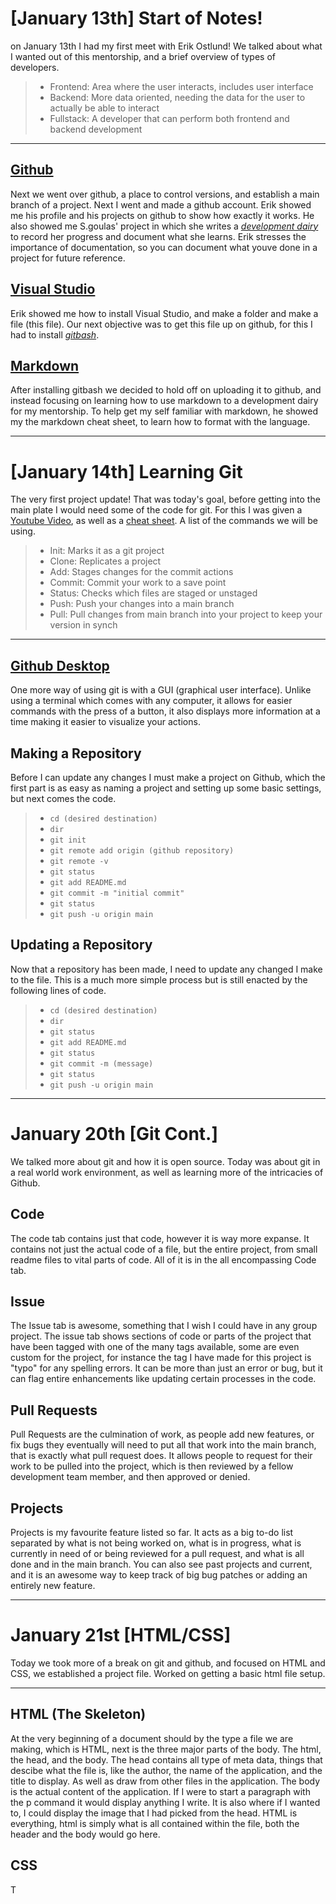 # [January 13th] Start of Notes!

on January 13th I had my first meet with Erik Ostlund! We talked about what I wanted out of this mentorship, and a brief overview of types of developers.

> - Frontend: Area where the user interacts, includes user interface
> - Backend: More data oriented, needing the data for the user to actually be able to interact
> - Fullstack: A developer that can perform both frontend and backend development

---

## **[Github](https://github.com/)**

Next we went over github, a place to control versions, and establish a main branch of a project. Next I went and made a github account. Erik showed me his profile and his projects on github to show how exactly it works. He also showed me S.goulas' project in which she writes a _[development dairy](https://github.com/sgoulas/pdpProject/tree/main/docs/DevelopmentDiary)_ to record her progress and document what she learns. Erik stresses the importance of documentation, so you can document what youve done in a project for future reference.

## **[Visual Studio](https://visualstudio.microsoft.com/)**

Erik showed me how to install Visual Studio, and make a folder and make a file (this file). Our next objective was to get this file up on github, for this I had to install _[gitbash](https://git-scm.com/downloads)_.

## **[Markdown](https://www.markdownguide.org/cheat-sheet/)**

After installing gitbash we decided to hold off on uploading it to github, and instead focusing on learning how to use markdown to a development dairy for my mentorship. To help get my self familiar with markdown, he showed my the markdown cheat sheet, to learn how to format with the language.

---

# [January 14th] Learning Git

The very first project update! That was today's goal, before getting into the main plate I would need some of the code for git. For this I was given a [Youtube Video](https://www.youtube.com/watch?v=1ffBJ4sVUb4), as well as a [cheat sheet](https://www.atlassian.com/git/tutorials/atlassian-git-cheatsheet). A list of the commands we will be using.

> - Init: Marks it as a git project
> - Clone: Replicates a project
> - Add: Stages changes for the commit actions
> - Commit: Commit your work to a save point
> - Status: Checks which files are staged or unstaged
> - Push: Push your changes into a main branch
> - Pull: Pull changes from main branch into your project to keep your version in synch

---

## **[Github Desktop](https://desktop.github.com/)**

One more way of using git is with a GUI (graphical user interface). Unlike using a terminal which comes with any computer, it allows for easier commands with the press of a button, it also displays more information at a time making it easier to visualize your actions.

## **Making a Repository**

Before I can update any changes I must make a project on Github, which the first part is as easy as naming a project and setting up some basic settings, but next comes the code.

> - `cd (desired destination)`
> - `dir`
> - `git init`
> - `git remote add origin (github repository)`
> - `git remote -v`
> - `git status`
> - `git add README.md`
> - `git commit -m "initial commit"`
> - `git status`
> - `git push -u origin main`

## **Updating a Repository**

Now that a repository has been made, I need to update any changed I make to the file. This is a much more simple process but is still enacted by the following lines of code.

> - `cd (desired destination)`
> - `dir`
> - `git status`
> - `git add README.md`
> - `git status`
> - `git commit -m (message)`
> - `git status`
> - `git push -u origin main`

---

# January 20th [Git Cont.]

We talked more about git and how it is open source. Today was about git in a real world work environment, as well as learning more of the intricacies of Github.

## Code

The code tab contains just that code, however it is way more expanse. It contains not just the actual code of a file, but the entire project, from small readme files to vital parts of code. All of it is in the all encompassing Code tab.

## Issue

The Issue tab is awesome, something that I wish I could have in any group project. The issue tab shows sections of code or parts of the project that have been tagged with one of the many tags available, some are even custom for the project, for instance the tag I have made for this project is "typo" for any spelling errors. It can be more than just an error or bug, but it can flag entire enhancements like updating certain processes in the code.

## Pull Requests

Pull Requests are the culmination of work, as people add new features, or fix bugs they eventually will need to put all that work into the main branch, that is exactly what pull request does. It allows people to request for their work to be pulled into the project, which is then reviewed by a fellow development team member, and then approved or denied.

## Projects

Projects is my favourite feature listed so far. It acts as a big to-do list separated by what is not being worked on, what is in progress, what is currently in need of or being reviewed for a pull request, and what is all done and in the main branch. You can also see past projects and current, and it is an awesome way to keep track of big bug patches or adding an entirely new feature.

---

# January 21st [HTML/CSS]

Today we took more of a break on git and github, and focused on HTML and CSS, we established a project file. Worked on getting a basic html file setup.

---

## HTML (The Skeleton)

At the very beginning of a document should by the type a file we are making, which is HTML, next is the three major parts of the body. The html, the head, and the body. The head contains all type of meta data, things that descibe what the file is, like the author, the name of the application, and the title to display. As well as draw from other files in the application. The body is the actual content of the application. If I were to start a paragraph with the p command it would display anything I write. It is also where if I wanted to, I could display the image that I had picked from the head. HTML is everything, html is simply what is all contained within the file, both the header and the body would go here.

## CSS

T
